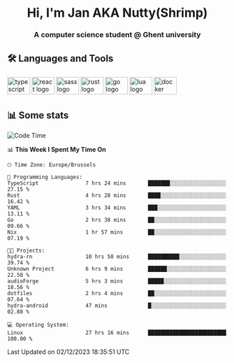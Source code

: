 <h1 align="center">Hi, I'm Jan AKA Nutty(Shrimp)</h1>
<h3 align="center">A computer science student @ Ghent university</h3>

<h2 align="left">🛠️ Languages and Tools</h2>

###

<div align="left">
  <img src="https://cdn.jsdelivr.net/gh/devicons/devicon/icons/typescript/typescript-original.svg" height="40" width="52" alt="typescript logo"  />
  <img src="https://cdn.jsdelivr.net/gh/devicons/devicon/icons/react/react-original.svg" height="40" width="52" alt="react logo"  />
  <img src="https://cdn.jsdelivr.net/gh/devicons/devicon/icons/sass/sass-original.svg" height="40" width="52" alt="sass logo"  />
  <img src="https://cdn.jsdelivr.net/gh/devicons/devicon/icons/rust/rust-plain.svg" height="40" width="52" alt="rust logo"  />
  <img src="https://cdn.jsdelivr.net/gh/devicons/devicon/icons/go/go-original.svg" height="40" width="52" alt="go logo"  />
  <img src="https://cdn.jsdelivr.net/gh/devicons/devicon/icons/lua/lua-original.svg" height="40" width="52" alt="lua logo"  />
  <img src="https://cdn.jsdelivr.net/gh/devicons/devicon/icons/docker/docker-original.svg" height="40" width="52" alt="docker logo"  />
</div>

<h2>📊 Some stats</h2>

<!--START_SECTION:waka-->
![Code Time](http://img.shields.io/badge/Code%20Time-3%2C970%20hrs%2031%20mins-blue)

📊 **This Week I Spent My Time On** 

```text
🕑︎ Time Zone: Europe/Brussels

💬 Programming Languages: 
TypeScript               7 hrs 24 mins       ███████░░░░░░░░░░░░░░░░░░   27.15 % 
Rust                     4 hrs 28 mins       ████░░░░░░░░░░░░░░░░░░░░░   16.42 % 
YAML                     3 hrs 34 mins       ███░░░░░░░░░░░░░░░░░░░░░░   13.11 % 
Go                       2 hrs 38 mins       ██░░░░░░░░░░░░░░░░░░░░░░░   09.66 % 
Nix                      1 hr 57 mins        ██░░░░░░░░░░░░░░░░░░░░░░░   07.19 % 

🐱‍💻 Projects: 
hydra-rn                 10 hrs 50 mins      ██████████░░░░░░░░░░░░░░░   39.74 % 
Unknown Project          6 hrs 9 mins        ██████░░░░░░░░░░░░░░░░░░░   22.58 % 
audioForge               5 hrs 3 mins        █████░░░░░░░░░░░░░░░░░░░░   18.56 % 
dotfiles                 2 hrs 4 mins        ██░░░░░░░░░░░░░░░░░░░░░░░   07.64 % 
hydra-android            47 mins             █░░░░░░░░░░░░░░░░░░░░░░░░   02.88 % 

💻 Operating System: 
Linux                    27 hrs 16 mins      █████████████████████████   100.00 % 
```


 Last Updated on 02/12/2023 18:35:51 UTC
<!--END_SECTION:waka-->
